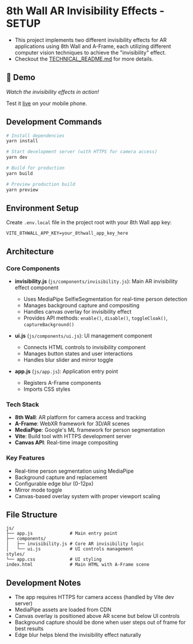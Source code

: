 # 8th Wall AR Invisibility Effects - SETUP

- This project implements two different invisibility effects for AR applications using 8th Wall and A-Frame, each utilizing different computer vision techniques to achieve the "invisibility" effect.
- Checkout the [TECHNICAL_README.md](./TECHNICAL_README.md) for more details.

## 🎥 Demo

*Watch the invisibility effects in action!*

Test it [live]() on your mobile phone.

## Development Commands

```bash
# Install dependencies
yarn install

# Start development server (with HTTPS for camera access)
yarn dev

# Build for production
yarn build

# Preview production build
yarn preview
```

## Environment Setup

Create `.env.local` file in the project root with your 8th Wall app key:
```
VITE_8THWALL_APP_KEY=your_8thwall_app_key_here
```

## Architecture

### Core Components

- **invisibility.js** (`js/components/invisibility.js`): Main AR invisibility effect component
  - Uses MediaPipe SelfieSegmentation for real-time person detection
  - Manages background capture and compositing
  - Handles canvas overlay for invisibility effect
  - Provides API methods: `enable()`, `disable()`, `toggleCloak()`, `captureBackground()`

- **ui.js** (`js/components/ui.js`): UI management component
  - Connects HTML controls to invisibility component
  - Manages button states and user interactions
  - Handles blur slider and mirror toggle

- **app.js** (`js/app.js`): Application entry point
  - Registers A-Frame components
  - Imports CSS styles

### Tech Stack

- **8th Wall**: AR platform for camera access and tracking
- **A-Frame**: WebXR framework for 3D/AR scenes
- **MediaPipe**: Google's ML framework for person segmentation
- **Vite**: Build tool with HTTPS development server
- **Canvas API**: Real-time image compositing

### Key Features

- Real-time person segmentation using MediaPipe
- Background capture and replacement
- Configurable edge blur (0-12px)
- Mirror mode toggle
- Canvas-based overlay system with proper viewport scaling

## File Structure

```
js/
├── app.js              # Main entry point
├── components/
│   ├── invisibility.js # Core AR invisibility logic
│   └── ui.js           # UI controls management
styles/
└── app.css             # UI styling
index.html              # Main HTML with A-Frame scene
```

## Development Notes

- The app requires HTTPS for camera access (handled by Vite dev server)
- MediaPipe assets are loaded from CDN
- Canvas overlay is positioned above AR scene but below UI controls
- Background capture should be done when user steps out of frame for best results
- Edge blur helps blend the invisibility effect naturally